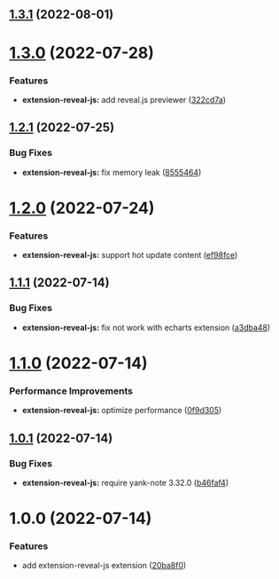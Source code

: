 ## [1.3.1](https://github.com/purocean/yank-note-extension/compare/extension-reveal-js-1.3.0...extension-reveal-js-1.3.1) (2022-08-01)



# [1.3.0](https://github.com/purocean/yank-note-extension/compare/extension-reveal-js-1.2.1...extension-reveal-js-1.3.0) (2022-07-28)


### Features

* **extension-reveal-js:** add reveal.js previewer ([322cd7a](https://github.com/purocean/yank-note-extension/commit/322cd7a8b0a589f7962ddc7b40c4efcf9d346676))



## [1.2.1](https://github.com/purocean/yank-note-extension/compare/extension-reveal-js-1.2.0...extension-reveal-js-1.2.1) (2022-07-25)


### Bug Fixes

* **extension-reveal-js:** fix memory leak ([8555464](https://github.com/purocean/yank-note-extension/commit/8555464bb7021cd07e79963647ce232917dd0aa8))



# [1.2.0](https://github.com/purocean/yank-note-extension/compare/extension-reveal-js-1.1.1...extension-reveal-js-1.2.0) (2022-07-24)


### Features

* **extension-reveal-js:** support hot update content ([ef98fce](https://github.com/purocean/yank-note-extension/commit/ef98fce1d25d461f124702dc8d016c2ebaef6f93))



## [1.1.1](https://github.com/purocean/yank-note-extension/compare/extension-reveal-js-1.1.0...extension-reveal-js-1.1.1) (2022-07-14)


### Bug Fixes

* **extension-reveal-js:** fix not work with echarts extension ([a3dba48](https://github.com/purocean/yank-note-extension/commit/a3dba488a1b48365fa0e701f6a5480419bbe3f89))



# [1.1.0](https://github.com/purocean/yank-note-extension/compare/extension-reveal-js-1.0.1...extension-reveal-js-1.1.0) (2022-07-14)


### Performance Improvements

* **extension-reveal-js:** optimize performance ([0f9d305](https://github.com/purocean/yank-note-extension/commit/0f9d30585ccd3af6a24ec9e17e28c1e3dcd0fad0))



## [1.0.1](https://github.com/purocean/yank-note-extension/compare/extension-reveal-js-1.0.0...extension-reveal-js-1.0.1) (2022-07-14)


### Bug Fixes

* **extension-reveal-js:** require yank-note 3.32.0 ([b46faf4](https://github.com/purocean/yank-note-extension/commit/b46faf4e48bf0bac0370e90642f6e616c81d57d4))



# 1.0.0 (2022-07-14)


### Features

* add extension-reveal-js extension ([20ba8f0](https://github.com/purocean/yank-note-extension/commit/20ba8f0d2c079c45b24fdbada3138cd219f6c8f4))



